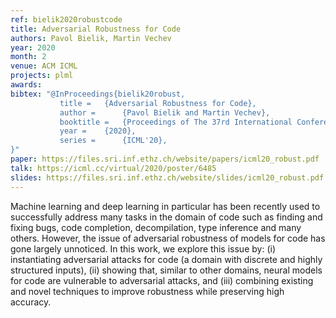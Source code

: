 ```yaml
---
ref: bielik2020robustcode
title: Adversarial Robustness for Code
authors: Pavol Bielik, Martin Vechev 
year: 2020
month: 2
venue: ACM ICML
projects: plml
awards:
bibtex: "@InProceedings{bielik20robust,
           title = 	 {Adversarial Robustness for Code},
           author = 	 {Pavol Bielik and Martin Vechev},
           booktitle = 	 {Proceedings of The 37rd International Conference on Machine Learning},           
           year = 	 {2020},           
           series = 	 {ICML'20},    
}"
paper: https://files.sri.inf.ethz.ch/website/papers/icml20_robust.pdf
talk: https://icml.cc/virtual/2020/poster/6485
slides: https://files.sri.inf.ethz.ch/website/slides/icml20_robust.pdf
---
```


Machine learning and deep learning in particular has been recently used to successfully address many tasks in the domain of code such as finding and fixing bugs, code completion, decompilation, type inference and many others. However, the issue of adversarial robustness of models for code has gone largely unnoticed. In this work, we explore this issue by: (i) instantiating adversarial attacks for code (a domain with discrete and highly structured inputs), (ii) showing that, similar to other domains, neural models for code are vulnerable to adversarial attacks, and (iii) combining existing and novel techniques to improve robustness while preserving high accuracy.
